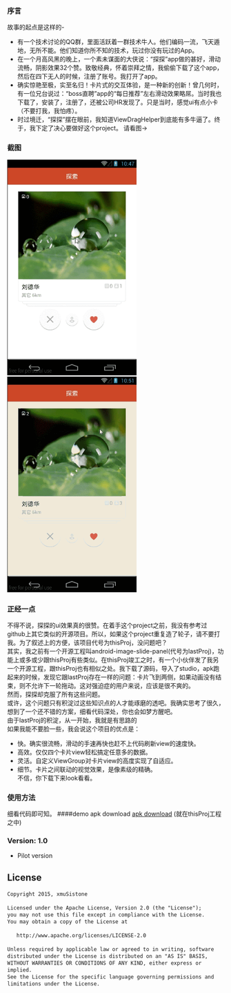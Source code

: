 ### 序言
故事的起点是这样的-<br>
* 有一个技术讨论的QQ群，里面活跃着一群技术牛人。他们编码一流，飞天遁地，无所不能。他们知道你所不知的技术，玩过你没有玩过的App。<br>
* 在一个月高风黑的晚上，一个素未谋面的大侠说：“探探”app做的甚好，滑动流畅，阴影效果32个赞。致敬经典，怀着崇拜之情，我偷偷下载了这个app，然后在四下无人的时候，注册了账号。我打开了app。<br>
* 确实惊艳至极，实至名归！卡片式的交互体验，是一种新的创新！曾几何时，有一位兄台说过：“boss直聘”app的“每日推荐”左右滑动效果略屌。当时我也下载了，安装了，注册了，还被公司HR发现了。只是当时，感觉ui有点小卡（不要打我，我怕疼）。<br>
* 时过境迁，“探探”摆在眼前，我知道ViewDragHelper到底能有多牛逼了。终于，我下定了决心要做好这个project。
请看图->

### 截图
<td>
	 <img src="capture01.gif" width="300" height="500" />
	 <img src="capture03.gif" width="300" height="500" />
</td>

### 正经一点
不得不说，探探的ui效果真的很赞。在着手这个project之前，我没有参考过github上其它类似的开源项目。所以，如果这个project重复造了轮子，请不要打我。为了叙述上的方便，该项目代号为thisProj，没问题吧？<br>
其实，我之前有一个开源工程叫android-image-slide-panel(代号为lastProj)，功能上或多或少跟thisProj有些类似。在thisProj竣工之时，有一个小伙伴发了我另一个开源工程，跟thisProj也有相似之处。我下载了源码，导入了studio，apk跑起来的时候，发现它跟lastProj存在一样的问题：卡片飞到两侧，如果动画没有结束，则不允许下一轮拖动。这对强迫症的用户来说，应该是很不爽的。<br>
然而，探探却克服了所有这些问题。<br>
或许，这个问题只有积淀过这些知识点的人才能琢磨的透吧。我确实思考了很久，想到了一个还不错的方案，细看代码深处，你也会如梦方醒吧。<br>
由于lastProj的积淀，从一开始，我就是有思路的<br>
如果我能不要脸一些，我会说这个项目的优点是：<br>
* 快。确实很流畅，滑动的手速再快也赶不上代码刷新view的速度快。<br>
* 高效。仅仅四个卡片view轻松搞定任意多的数据。<br>
* 灵活。自定义ViewGroup对卡片view的高度实现了自适应。<br>
* 细节。卡片之间联动的视觉效果，是像素级的精确。<br>
不信，你下载下来look看看。
### 使用方法
细看代码即可知。
####demo apk download
[apk download](app-debug.apk) (就在thisProj工程之中)
### Version: 1.0

  * Pilot version

## License

    Copyright 2015, xmuSistone

    Licensed under the Apache License, Version 2.0 (the "License");
    you may not use this file except in compliance with the License.
    You may obtain a copy of the License at

       http://www.apache.org/licenses/LICENSE-2.0

    Unless required by applicable law or agreed to in writing, software
    distributed under the License is distributed on an "AS IS" BASIS,
    WITHOUT WARRANTIES OR CONDITIONS OF ANY KIND, either express or implied.
    See the License for the specific language governing permissions and
    limitations under the License.
    
    
